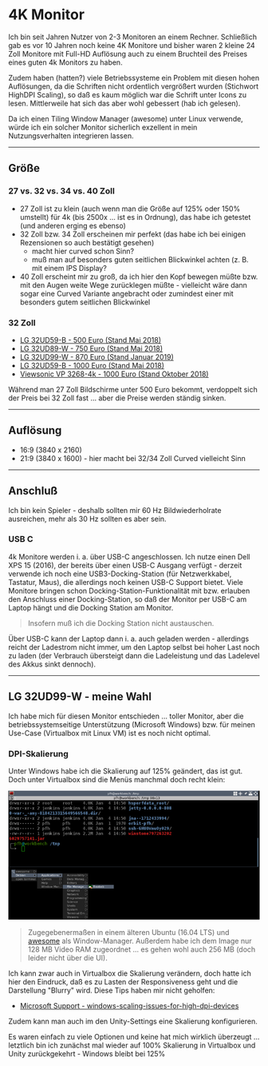 # 4K Monitor

Ich bin seit Jahren Nutzer von 2-3 Monitoren an einem Rechner. Schließlich gab es vor 10 Jahren noch keine 4K Monitore und bisher waren 2 kleine 24 Zoll Monitore mit Full-HD Auflösung auch zu einem Bruchteil des Preises eines guten 4k Monitors zu haben.

Zudem haben (hatten?) viele Betriebssysteme ein Problem mit diesen hohen Auflösungen, da die Schriften nicht ordentlich vergrößert wurden (Stichwort HighDPI Scaling), so daß es kaum möglich war die Schrift unter Icons zu lesen. Mittlerweile hat sich das aber wohl gebessert (hab ich gelesen).

Da ich einen Tiling Window Manager (awesome) unter Linux verwende, würde ich ein solcher Monitor sicherlich exzellent in mein Nutzungsverhalten integrieren lassen.

---

## Größe

### 27 vs. 32 vs. 34 vs. 40 Zoll

* 27 Zoll ist zu klein (auch wenn man die Größe auf 125% oder 150% umstellt) für 4k (bis 2500x ... ist es in Ordnung), das habe ich getestet (und anderen erging es ebenso)
* 32 Zoll bzw. 34 Zoll erscheinen mir perfekt (das habe ich bei einigen Rezensionen so auch bestätigt gesehen)
  * macht hier curved schon Sinn?
  * muß man auf besonders guten seitlichen Blickwinkel achten (z. B. mit einem IPS Display?
* 40 Zoll erscheint mir zu groß, da ich hier den Kopf bewegen müßte bzw. mit den Augen weite Wege zurücklegen müßte - vielleicht wäre dann sogar eine Curved Variante angebracht oder zumindest einer mit besonders gutem seitlichen Blickwinkel

### 32 Zoll

* [LG 32UD59-B - 500 Euro (Stand Mai 2018)](https://www.amazon.de/dp/B0748KJY4Q/ref=psdc_429868031_t1_B075NL1HLG)
* [LG 32UD89-W - 750 Euro (Stand Mai 2018)](https://www.amazon.de/LG-Products-32UD89-W-Monitor-schwarz/dp/B01ND44JR2/ref=sr_1_1?s=computers&ie=UTF8&qid=1525855543&sr=1-1&keywords=lg+monitor+32+zoll&refinements=p_n_feature_two_browse-bin%3A12123586031)
* [LG 32UD99-W - 870 Euro (Stand Januar 2019)](https://www.amazon.de/dp/B01N6ZKF1R/ref=psdc_429868031_t3_B01ND44JR2)
* [LG 32UD59-B - 1000 Euro (Stand Mai 2018)](https://www.amazon.de/LG-32UD59-B-monitor-31-5-viewable/dp/B075NL1HLG/ref=sr_1_2?s=computers&ie=UTF8&qid=1525855912&sr=1-2&keywords=lg+monitor+32+zoll&refinements=p_n_feature_two_browse-bin%3A12123586031&dpID=51cep4bpl2L&preST=_SX300_QL70_&dpSrc=srch)
* [Viewsonic VP 3268-4k - 1000 Euro (Stand Oktober 2018)](https://www.viewsonic.com/us/vp3268-4k.html)

Während man 27 Zoll Bildschirme unter 500 Euro bekommt, verdoppelt sich der Preis bei 32 Zoll fast ... aber die Preise werden ständig sinken.

---

## Auflösung

* 16:9 (3840 x 2160)
* 21:9 (3840 x 1600) - hier macht bei 32/34 Zoll Curved vielleicht Sinn

---

## Anschluß

Ich bin kein Spieler - deshalb sollten mir 60 Hz Bildwiederholrate ausreichen, mehr als 30 Hz sollten es aber sein.

### USB C

4k Monitore werden i. a. über USB-C angeschlossen. Ich nutze einen Dell XPS 15 (2016), der bereits über einen USB-C Ausgang verfügt - derzeit verwende ich noch eine USB3-Docking-Station (für Netzwerkkabel, Tastatur, Maus), die allerdings noch keinen USB-C Support bietet. Viele Monitore bringen schon Docking-Station-Funktionalität mit bzw. erlauben den Anschluss einer Docking-Station, so daß der Monitor per USB-C am Laptop hängt und die Docking Station am Monitor.

> Insofern muß ich die Docking Station nicht austauschen.

Über USB-C kann der Laptop dann i. a. auch geladen werden - allerdings reicht der Ladestrom nicht immer, um den Laptop selbst bei hoher Last noch zu laden (der Verbrauch übersteigt dann die Ladeleistung und das Ladelevel des Akkus sinkt dennoch).

---

## LG 32UD99-W - meine Wahl

Ich habe mich für diesen Monitor entschieden ... toller Monitor, aber die betriebssystemseitige Unterstützung (Microsoft Windows) bzw. für meinen Use-Case (Virtualbox mit Linux VM) ist es noch nicht optimal.

### DPI-Skalierung

Unter Windows habe ich die Skalierung auf 125% geändert, das ist gut. Doch unter Virtualbox sind die Menüs manchmal doch recht klein:

![Virtualbox Scaling](images/4k-windows-scaling-virtualbox-linux.png)

> Zugegebenermaßen in einem älteren Ubuntu (16.04 LTS) und [awesome](awesome.md) als Window-Manager. Außerdem habe ich dem Image nur 128 MB Video RAM zugeordnet ... es gehen wohl auch 256 MB (doch leider nicht über die UI).

Ich kann zwar auch in Virtualbox die Skalierung verändern, doch hatte ich hier den Eindruck, daß es zu Lasten der Responsiveness geht und die Darstellung "Blurry" wird. Diese Tips haben mir nicht geholfen:

* [Microsoft Support - windows-scaling-issues-for-high-dpi-devices](https://support.microsoft.com/en-gb/help/3025083/windows-scaling-issues-for-high-dpi-devices)

Zudem kann man auch im den Unity-Settings eine Skalierung konfigurieren.

Es waren einfach zu viele Optionen und keine hat mich wirklich überzeugt ... letztlich bin ich zunächst mal wieder auf 100% Skalierung in Virtualbox und Unity zurückgekehrt - Windows bleibt bei 125%